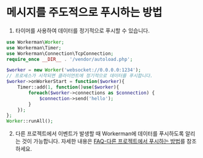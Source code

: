 # 메시지를 주도적으로 푸시하는 방법

1. 타이머를 사용하여 데이터를 정기적으로 푸시할 수 있습니다.
```php
use Workerman\Worker;
use Workerman\Timer;
use Workerman\Connection\TcpConnection;
require_once __DIR__ . '/vendor/autoload.php';

$worker = new Worker('websocket://0.0.0.0:1234');
// 프로세스가 시작되면 클라이언트에 정기적으로 데이터를 푸시합니다.
$worker->onWorkerStart = function($worker){
    Timer::add(1, function()use($worker){
        foreach($worker->connections as $connection) {
            $connection->send('hello');
        }
    });
};
Worker::runAll();
```

2. 다른 프로젝트에서 이벤트가 발생할 때 Workerman에 데이터를 푸시하도록 알리는 것이 가능합니다.
자세한 내용은 [FAQ-다른 프로젝트에서 푸시하는 방법](push-in-other-project.md)를 참조하세요.
